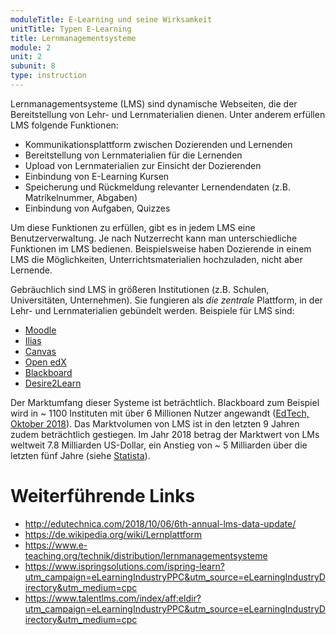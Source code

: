 ```yaml
---
moduleTitle: E-Learning und seine Wirksamkeit
unitTitle: Typen E-Learning
title: Lernmanagementsysteme
module: 2
unit: 2
subunit: 8
type: instruction
---
```


Lernmanagementsysteme (LMS) sind dynamische Webseiten, die der Bereitstellung von Lehr- und Lernmaterialien dienen. Unter anderem erfüllen LMS folgende Funktionen:

* Kommunikationsplattform zwischen Dozierenden und Lernenden
* Bereitstellung von Lernmaterialien für die Lernenden
* Upload von Lernmaterialien zur Einsicht der Dozierenden
* Einbindung von E-Learning Kursen
* Speicherung und Rückmeldung relevanter Lernendendaten (z.B. Matrikelnummer, Abgaben)
* Einbindung von Aufgaben, Quizzes

Um diese Funktionen zu erfüllen, gibt es in jedem LMS eine Benutzerverwaltung. Je nach Nutzerrecht kann man unterschiedliche Funktionen im LMS bedienen. Beispielsweise haben Dozierende in einem LMS die Möglichkeiten, Unterrichtsmaterialien hochzuladen, nicht aber Lernende. 

Gebräuchlich sind LMS in größeren Institutionen (z.B. Schulen, Universitäten, Unternehmen). Sie fungieren als *die zentrale* Plattform, in der Lehr- und Lernmaterialien gebündelt werden. Beispiele für LMS sind:

* [Moodle](https://moodle.de/)
* [Ilias](https://www.ilias.de/)
* [Canvas](https://www.canvaslms.com/de/)
* [Open edX](https://open.edx.org/)
* [Blackboard](https://www.blackboard.com/index.html)
* [Desire2Learn](https://www.d2l.com/de/)

Der Marktumfang dieser Systeme ist beträchtlich. Blackboard zum Beispiel wird in ~ 1100 Instituten mit über 6 Millionen Nutzer angewandt ([EdTech, Oktober 2018](http://edutechnica.com/2018/10/06/6th-annual-lms-data-update/)). Das Marktvolumen von LMS ist in den letzten 9 Jahren zudem beträchtlich gestiegen. Im Jahr 2018 betrag der Marktwert von LMs weltweit 7.8 Milliarden US-Dollar, ein Anstieg von ~ 5 Milliarden über die letzten fünf Jahre (siehe [Statista](https://de.statista.com/statistik/daten/studie/428514/umfrage/marktvolumen-von-e-learning-lernplattformen-weltweit/)).

# Weiterführende Links

* http://edutechnica.com/2018/10/06/6th-annual-lms-data-update/
* https://de.wikipedia.org/wiki/Lernplattform
* https://www.e-teaching.org/technik/distribution/lernmanagementsysteme
* https://www.ispringsolutions.com/ispring-learn?utm_campaign=eLearningIndustryPPC&utm_source=eLearningIndustryDirectory&utm_medium=cpc
* https://www.talentlms.com/index/aff:eldir?utm_campaign=eLearningIndustryPPC&utm_source=eLearningIndustryDirectory&utm_medium=cpc